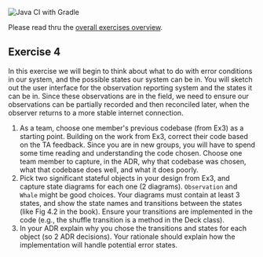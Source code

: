 ![Java CI with Gradle](https://github.com/SENG330/fall20ex4_starter/workflows/Java%20CI%20with%20Gradle/badge.svg)

Please read thru the [overall exercises overview](https://github.com/SENG330/course/blob/master/exercises/Exercises.md).

## Exercise 4
In this exercise we will begin to think about what to do with error conditions in our system, and the possible states our system can be in. You will sketch out the user interface for the observation reporting system and the states it can be in. Since these observations are in the field, we need to ensure our observations can be partially recorded and then reconciled later, when the observer returns to a more stable internet connection.

1. As a team, choose one member's previous codebase (from Ex3) as a starting point. Building on the work from Ex3, correct their code based on the TA feedback. Since you are in new groups, you will have to spend some time reading and understanding the code chosen. Choose one team member to capture, in the ADR, why that codebase was chosen, what that codebase does well, and what it does poorly.
2. Pick two significant stateful objects in your design from Ex3, and capture state diagrams for each one (2 diagrams). `Observation` and `Whale` might be good choices. Your diagrams must contain at least 3 states, and show the state names and transitions between the states (like Fig 4.2 in the book). Ensure your transitions are implemented in the code (e.g., the shuffle transition is a method in the Deck class).
3. In your ADR explain why you chose the transitions and states for each object (so 2 ADR decisions). Your rationale should explain how the implementation will handle potential error states.
<!-- 4. Override `equals` and `hashCode` for a Whale object so that Whales can be compared. In your ADR explain what equality means in your domain context (e.g., when should 2 whales be treated as equal? Is species sufficient? Dorsal fin shape?). -->
4. In the ADR, carefully document at least one aspect of the code where it is possible to return a null value. Document this in the ADR, and then replace this call with the Java language element `Optional`. In the ADR be sure to document how you used Optionals.

### Notes:
Don't underestimate how long the first task will take. Reading a large codebase can be difficult. I suggest doing the review as a team, so that the person most familiar with it can carefully explain it. 

### Learning Objectives
- reading other people's code.
- object state, optional types.

### Deliverables
* The State diagrams that represents the states of two objects.
* The ADR for task 1, task 3, and task 4
* Code updated to shown State diagram transitions if necessary.
* Code, showing Optionals.
 
## Due
- We will mark the last commit made before **October 16 at 11:59pm**. If that last commit was a mess, let us know. Make
 sure your code compiles!
- By midnight Oct 18, submit your team peer review form (link to follow).
